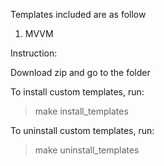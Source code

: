

Templates included are as follow 

1. MVVM

Instruction:

Download zip and go to the folder

To install custom templates, run:

> make install_templates

To uninstall custom templates, run:

> make uninstall_templates
